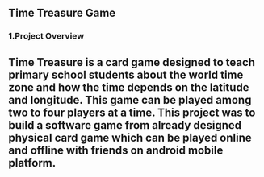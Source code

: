 ## Time Treasure Game
### 1.Project Overview
Time Treasure is a card game designed to teach primary school students about the world time zone and how the time depends on the latitude and longitude. This game can be played among two to four players at a time. This project was to build a software game from already designed physical card game which can be played online and offline with friends on android mobile platform.
---
